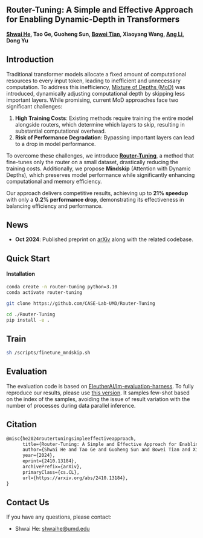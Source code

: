 ## Router-Tuning: A Simple and Effective Approach for Enabling Dynamic-Depth in Transformers

**[Shwai He](https://shwai-he.github.io/), Tao Ge, Guoheng Sun, [Bowei Tian](https://bowei.netlify.app/#about), Xiaoyang Wang, [Ang Li](https://www.ang-li.com/), Dong Yu**

## Introduction

Traditional transformer models allocate a fixed amount of computational resources to every input token, leading to inefficient and unnecessary computation. To address this inefficiency, [Mixture of Depths (MoD)](https://arxiv.org/abs/2404.02258) was introduced, dynamically adjusting computational depth by skipping less important layers. While promising, current MoD approaches face two significant challenges:

1. **High Training Costs**: Existing methods require training the entire model alongside routers, which determine which layers to skip, resulting in substantial computational overhead.
2. **Risk of Performance Degradation**: Bypassing important layers can lead to a drop in model performance.

To overcome these challenges, we introduce [**Router-Tuning**](https://arxiv.org/abs/2410.13184), a method that fine-tunes only the router on a small dataset, drastically reducing the training costs. Additionally, we propose **Mindskip** (Attention with Dynamic Depths), which preserves model performance while significantly enhancing computational and memory efficiency. 

Our approach delivers competitive results, achieving up to **21% speedup** with only a **0.2% performance drop**, demonstrating its effectiveness in balancing efficiency and performance.


## News

- **Oct 2024**: Published preprint on [arXiv](https://arxiv.org/abs/2410.13184) along with the related codebase.

## Quick Start

#### Installation

```bash
conda create -n router-tuning python=3.10
conda activate router-tuning

git clone https://github.com/CASE-Lab-UMD/Router-Tuning

cd ./Router-Tuning
pip install -e .
```


## Train

```bash
sh /scripts/finetune_mndskip.sh
```

## Evaluation 

The evaluation code is based on [EleutherAI/lm-evaluation-harness](https://github.com/EleutherAI/lm-evaluation-harness). To fully reproduce our results, please use [this version](https://github.com/s1ghhh/lm-evaluation-harness). It samples few-shot based on the index of the samples, avoiding the issue of result variation with the number of processes during data parallel inference.

## Citation

```latex
@misc{he2024routertuningsimpleeffectiveapproach,
      title={Router-Tuning: A Simple and Effective Approach for Enabling Dynamic-Depth in Transformers}, 
      author={Shwai He and Tao Ge and Guoheng Sun and Bowei Tian and Xiaoyang Wang and Ang Li and Dong Yu},
      year={2024},
      eprint={2410.13184},
      archivePrefix={arXiv},
      primaryClass={cs.CL},
      url={https://arxiv.org/abs/2410.13184}, 
}
```


## Contact Us

If you have any questions, please contact:

- Shwai He: shwaihe@umd.edu